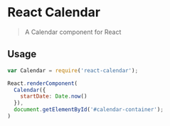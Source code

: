 # React Calendar

> A Calendar component for React

## Usage

```javascript
var Calendar = require('react-calendar');

React.renderComponent(
  Calendar({
    startDate: Date.now()
  }),
  document.getElementById('#calendar-container');
)
```
